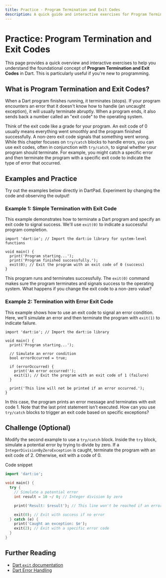 ```yaml
---
title: Practice - Program Termination and Exit Codes
description: A quick guide and interactive exercises for Program Termination and Exit Codes in Dart.
---
```


# Practice: Program Termination and Exit Codes

This page provides a quick overview and interactive exercises to help you understand the foundational concept of **Program Termination and Exit Codes** in Dart. This is particularly useful if you're new to programming.

## What is Program Termination and Exit Codes?

When a Dart program finishes running, it terminates (stops). If your program encounters an error that it doesn't know how to handle (an uncaught exception), it will usually terminate abruptly. When a program ends, it also sends back a number called an "exit code" to the operating system.

Think of the exit code like a grade for your program. An exit code of 0 usually means everything went smoothly and the program finished successfully. A non-zero exit code signals that something went wrong. While this chapter focuses on `try/catch` blocks to handle errors, you can use exit codes, often in conjunction with `try/catch`, to signal whether your program should terminate. For example, you might catch a specific error and then terminate the program with a specific exit code to indicate the type of error that occurred.

## Examples and Practice

Try out the examples below directly in DartPad. Experiment by changing the code and observing the output!

### Example 1: Simple Termination with Exit Code

This example demonstrates how to terminate a Dart program and specify an exit code to signal success. We'll use `exit(0)` to indicate a successful program completion.

```dartpad:run-dart
import 'dart:io'; // Import the dart:io library for system-level functions

void main() {
  print('Program starting...');
  print('Program finished successfully.');
  exit(0); // Exit the program with an exit code of 0 (success)
}
```

This program runs and terminates successfully. The `exit(0)` command makes sure the program terminates and signals success to the operating system. What happens if you change the exit code to a non-zero value?

### Example 2: Termination with Error Exit Code

This example shows how to use an exit code to signal an error condition. Here, we'll simulate an error and then terminate the program with `exit(1)` to indicate failure.

```dartpad:run-dart
import 'dart:io'; // Import the dart:io library

void main() {
  print('Program starting...');

  // Simulate an error condition
  bool errorOccurred = true;

  if (errorOccurred) {
    print('An error occurred!');
    exit(1); // Exit the program with an exit code of 1 (failure)
  }

  print('This line will not be printed if an error occurred.');
}
```

In this case, the program prints an error message and terminates with exit code 1. Note that the last print statement isn't executed. How can you use `try/catch` blocks to trigger an exit code based on specific exceptions?

## Challenge (Optional)
Modify the second example to use a `try/catch` block. Inside the `try` block, simulate a potential error by trying to divide by zero. If a `IntegerDivisionByZeroException` is caught, terminate the program with an exit code of 2. Otherwise, exit with a code of 0.

Code snippet

```dart
import 'dart:io';

void main() {
  try {
    // Simulate a potential error
    int result = 10 ~/ 0; // Integer division by zero

    print('Result: $result'); // This line won't be reached if an error occurs

    exit(0); // Exit with success if no error
  } catch (e) {
    print('Caught an exception: $e');
    exit(2); // Exit with a specific error code
  }
}

```

## Further Reading

*   [Dart `exit` documentation](https://api.dart.dev/stable/3.3.0/dart-io/exit.html)
*   [Dart Error Handling](https://dart.dev/guides/language/effective-dart/design#do-throw-instances-of-exception-or-classes-that-implement-exception)

